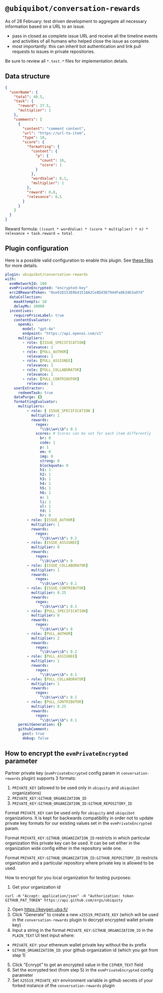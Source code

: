 # `@ubiquibot/conversation-rewards`

As of 28 February: test driven development to aggregate all necessary information based on a URL to an issue.

- pass in closed as complete issue URL and receive all the timeline events and activities of all humans who helped close the issue as complete.
- most importantly: this can inherit bot authentication and link pull requests to issues in private repositories.

Be sure to review all `*.test.*` files for implementation details.

## Data structure

```json
{
  "userName": {
    "total": 40.5,
    "task": {
      "reward": 37.5,
      "multiplier": 1
    },
    "comments": [
      {
        "content": "comment content",
        "url": "https://url-to-item",
        "type": 18,
        "score": {
          "formatting": {
            "content": {
              "p": {
                "count": 16,
                "score": 1
              }
            },
            "wordValue": 0.1,
            "multiplier": 1
          },
          "reward": 0.8,
          "relevance": 0.5
        }
      }
    ]
  }
}
```

Reward formula: `((count * wordValue) * (score * multiplier) * n) * relevance + task.reward = total`

## Plugin configuration

Here is a possible valid configuration to enable this plugin. See [these files](./src/configuration/) for more details.

```yaml
plugin: ubiquibot/conversation-rewards
with:
  evmNetworkId: 100
  evmPrivateEncrypted: "encrypted-key"
  erc20RewardToken: "0xe91D153E0b41518A2Ce8Dd3D7944Fa863463a97d"
  dataCollection:
    maxAttempts: 10
    delayMs: 10000
  incentives:
    requirePriceLabel: true
    contentEvaluator:
      openAi:
        model: "gpt-4o"
        endpoint: "https://api.openai.com/v1"
      multipliers:
        - role: [ISSUE_SPECIFICATION]
          relevance: 1
        - role: [PULL_AUTHOR]
          relevance: 1
        - role: [PULL_ASSIGNEE]
          relevance: 1
        - role: [PULL_COLLABORATOR]
          relevance: 1
        - role: [PULL_CONTRIBUTOR]
          relevance: 1
    userExtractor:
      redeemTask: true
    dataPurge: {}
    formattingEvaluator:
      multipliers:
          - role: [ ISSUE_SPECIFICATION ]
            multiplier: 1
            rewards:
              regex:
                "\\b\\w+\\b": 0.1
              scores: # Scores can be set for each item differently
                br: 0
                code: 1
                p: 1
                em: 0
                img: 0
                strong: 0
                blockquote: 0
                h1: 1
                h2: 1
                h3: 1
                h4: 1
                h5: 1
                h6: 1
                a: 1
                li: 1
                ul: 1
                td: 1
                hr: 0
          - role: [ISSUE_AUTHOR]
            multiplier: 1
            rewards:
              regex:
                "\\b\\w+\\b": 0.2
          - role: [ISSUE_ASSIGNEE]
            multiplier: 0
            rewards:
              regex:
                "\\b\\w+\\b": 0
          - role: [ISSUE_COLLABORATOR]
            multiplier: 1
            rewards:
              regex:
                "\\b\\w+\\b": 0.1
          - role: [ISSUE_CONTRIBUTOR]
            multiplier: 0.25
            rewards:
              regex:
                "\\b\\w+\\b": 0.1
          - role: [PULL_SPECIFICATION]
            multiplier: 0
            rewards:
              regex:
                "\\b\\w+\\b": 0
          - role: [PULL_AUTHOR]
            multiplier: 2
            rewards:
              regex:
                "\\b\\w+\\b": 0.2
          - role: [PULL_ASSIGNEE]
            multiplier: 1
            rewards:
              regex:
                "\\b\\w+\\b": 0.1
          - role: [PULL_COLLABORATOR]
            multiplier: 1
            rewards:
              regex:
                "\\b\\w+\\b": 0.1
          - role: [PULL_CONTRIBUTOR]
            multiplier: 0.25
            rewards:
              regex:
                "\\b\\w+\\b": 0.1
      permitGeneration: {}
      githubComment:
        post: true
        debug: false
```

## How to encrypt the `evmPrivateEncrypted` parameter

Partner private key (`evmPrivateEncrypted` config param in `conversation-rewards` plugin) supports 3 formats:
1. `PRIVATE_KEY` (allowed to be used only in `ubiquity` and `ubiquibot` organizations)
2. `PRIVATE_KEY:GITHUB_ORGANIZATION_ID`
3. `PRIVATE_KEY:GITHUB_ORGANIZATION_ID:GITHUB_REPOSITORY_ID`

Format `PRIVATE_KEY` can be used only for `ubiquity` and `ubiquibot` organizations. It is kept for backwards compatibility in order not to update private key formats for our existing values set in the `evmPrivateEncrypted` param.
   
Format `PRIVATE_KEY:GITHUB_ORGANIZATION_ID` restricts in which particular organization this private key can be used. It can be set either in the organization wide config either in the repository wide one.

Format `PRIVATE_KEY:GITHUB_ORGANIZATION_ID:GITHUB_REPOSITORY_ID` restricts organization and a particular repository where private key is allowed to be used.

How to encrypt for you local organization for testing purposes:
1. Get your organization id
```
curl -H "Accept: application/json" -H "Authorization: token GITHUB_PAT_TOKEN" https://api.github.com/orgs/ubiquity
```
2. Open https://keygen.ubq.fi/
3. Click "Generate" to create a new `x25519_PRIVATE_KEY` (which will be used in the `conversation-rewards` plugin to decrypt encrypted wallet private key)
4. Input a string in the format `PRIVATE_KEY:GITHUB_ORGANIZATION_ID` in the `PLAIN_TEXT` UI text input where:
- `PRIVATE_KEY`: your ethereum wallet private key without the `0x` prefix
- `GITHUB_ORGANIZATION_ID`: your github organization id (which you got from step 1)
5. Click "Ecnrypt" to get an encrypted value in the `CIPHER_TEXT` field
6. Set the ecnrypted text (from step 5) in the `evmPrivateEncrypted` config parameter
7. Set `X25519_PRIVATE_KEY` environment variable in github secrets of your forked instance of the `conversation-rewards` plugin 
